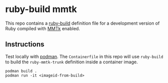 # ruby-build mmtk

This repo contains a [ruby-build](https://github.com/rbenv/ruby-build)
definition file for a development version of Ruby compiled with
[MMTk](https://www.mmtk.io/) enabled.

## Instructions

Test locally with [podman](https://podman.io/). The `Containerfile` in
this repo will use `ruby-build` to build the `ruby-mmtk-trunk`
definition inside a container image.

```
podman build .
podman run -it <imageid-from-build>
```